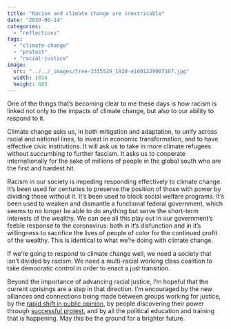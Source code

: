 ```yaml
---
title: "Racism and climate change are inextricable"
date: "2020-06-14"
categories: 
  - "reflections"
tags: 
  - "climate-change"
  - "protest"
  - "racial-justice"
image: 
  src: "../../_images/tree-3315529_1920-e1601229007107.jpg"
  width: 1024
  height: 683
---
```


One of the things that’s becoming clear to me these days is how racism is linked not only to the impacts of climate change, but also to our ability to respond to it.

Climate change asks us, in both mitigation and adaptation, to unify across racial and national lines, to invest in economic transformation, and to have effective civic institutions. It will ask us to take in more climate refugees without succumbing to further fascism. It asks us to cooperate internationally for the sake of millions of people in the global south who are the first and hardest hit.

Racism in our society is impeding responding effectively to climate change. It’s been used for centuries to preserve the position of those with power by dividing those without it. It’s been used to block social welfare programs. It’s been used to weaken and dismantle a functional federal government, which seems to no longer be able to do anything but serve the short-term interests of the wealthy. We can see all this play out in our government’s feeble response to the coronavirus: both in it’s disfunction and in it’s willingness to sacrifice the lives of people of color for the continued profit of the wealthy. This is identical to what we’re doing with climate change.

If we’re going to respond to climate change well, we need a society that isn’t divided by racism. We need a multi-racial working class coalition to take democratic control in order to enact a just transition.

Beyond the importance of advancing racial justice, I’m hopeful that the current uprisings are a step in that direction. I’m encouraged by the new alliances and connections being made between groups working for justice, by the [rapid shift in public opinion](https://www.nytimes.com/interactive/2020/06/10/upshot/black-lives-matter-attitudes.html?fbclid=IwAR2oVr2qhoNHzg_3xbiMDcfWs0aTQvlbkpZn3xlgOt3729jeAf7Lm0mv4Nw), by people discovering their power through [successful protest](https://rampantmag.com/2020/06/08/rebellions-get-results-a-list-so-far/?link_id=3&can_id=366a25f59bf28f7c2be0050f3b2fec18&source=email-the-resistance-continues-join-us-for-juneteenth&email_referrer=email_829028&email_subject=the-resistance-continues-join-us-for-619), and by all the political education and training that is happening. May this be the ground for a brighter future.
